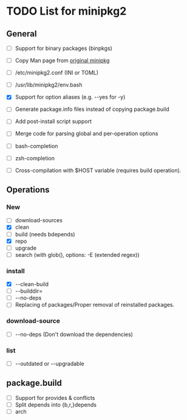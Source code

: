 # TODO List for minipkg2


## General
- [ ] Support for binary packages (binpkgs)
- [ ] Copy Man page from [original minipkg](https://github.com/riscygeek/micro-linux/blob/e5e44de4fb51311958726bf58a0148af3f2b28dc/minipkg/minipkg.8)
- [ ] /etc/minipkg2.conf (INI or TOML)
- [ ] /usr/lib/minipkg2/env.bash
- [x] Support for option aliases (e.g. --yes for -y)
- [ ] Generate package.info files instead of copying package.build
- [ ] Add post-install script support
- [ ] Merge code for parsing global and per-operation options
- [ ] bash-completion
- [ ] zsh-completion
- [ ] Cross-compilation with $HOST variable (requires build operation).


## Operations

### New
- [ ] download-sources
- [x] clean
- [ ] build (needs bdepends)
- [x] repo
- [ ] upgrade
- [ ] search (with glob(), options: -E (extended regex))

### install
- [x] --clean-build
- [ ] --builddir=
- [ ] --no-deps
- [ ] Replacing of packages/Proper removal of reinstalled packages.

### download-source
- [ ] --no-deps       (Don't download the dependencies)

### list
- [ ] --outdated or --upgradable

## package.build
- [ ] Support for provides & conflicts
- [ ] Split depends into {b,r,}depends
- [ ] arch
